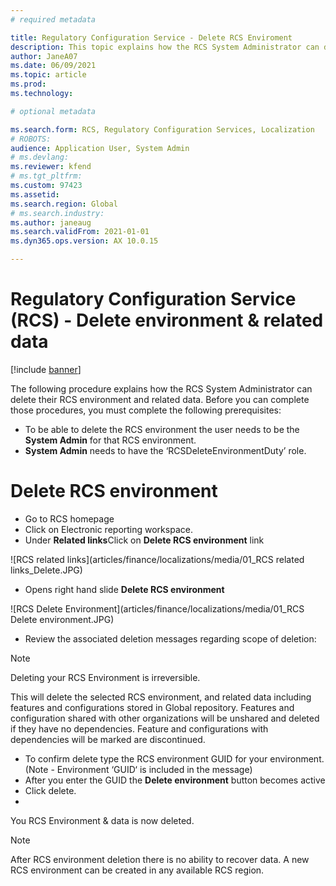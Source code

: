 ```yaml
---
# required metadata

title: Regulatory Configuration Service - Delete RCS Enviroment
description: This topic explains how the RCS System Administrator can delete their RCS environment and related data.
author: JaneA07
ms.date: 06/09/2021
ms.topic: article
ms.prod: 
ms.technology: 

# optional metadata

ms.search.form: RCS, Regulatory Configuration Services, Localization
# ROBOTS: 
audience: Application User, System Admin
# ms.devlang: 
ms.reviewer: kfend
# ms.tgt_pltfrm: 
ms.custom: 97423
ms.assetid: 
ms.search.region: Global
# ms.search.industry: 
ms.author: janeaug
ms.search.validFrom: 2021-01-01
ms.dyn365.ops.version: AX 10.0.15

---
```

# Regulatory Configuration Service (RCS) - Delete environment & related data

[!include [banner](../includes/banner.md)]

The following procedure explains how the RCS System Administrator can delete their RCS environment and related data. 
Before you can complete those procedures, you must complete the following prerequisites:
-	To be able to delete the RCS environment the user needs to be the **System Admin** for that RCS environment.
-	**System Admin** needs to have the ‘RCSDeleteEnvironmentDuty’ role.

# Delete RCS environment
-	Go to RCS homepage
-	Click on Electronic reporting workspace.
-	Under **Related links**Click on **Delete RCS environment** link 

![RCS related links](articles/finance/localizations/media/01_RCS related links_Delete.JPG)

-	Opens right hand slide **Delete RCS environment**

![RCS Delete Environment](articles/finance/localizations/media/01_RCS Delete environment.JPG)

-	Review the associated deletion messages regarding scope of deletion:

> [!NOTE]
> Deleting your RCS Environment is irreversible.
> 
> This will delete the selected RCS environment, and related data including features and configurations stored in Global repository. Features and configuration shared with other organizations will be unshared and deleted if they have no dependencies. Feature and configurations with dependencies will be marked are discontinued.

-	To confirm delete type the RCS environment GUID for your environment. (Note - Environment ‘GUID‘ is included in the message)
-	After you enter the GUID the **Delete environment** button becomes active 
-	Click delete.
-	
You RCS Environment & data is now deleted.

> [!NOTE]
> 
> After RCS environment deletion there is no ability to recover data. A new RCS environment can be created in any available RCS region.


